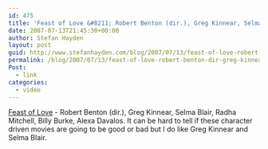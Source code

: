```yaml
---
id: 475
title: 'Feast of Love &#8211; Robert Benton (dir.), Greg Kinnear, Selma Blair, Radha Mitchell, Billy Burke, Alexa Davalos'
date: 2007-07-13T21:45:30+00:00
author: Stefan Hayden
layout: post
guid: http://www.stefanhayden.com/blog/2007/07/13/feast-of-love-robert-benton-dir-greg-kinnear-selma-blair-radha-mitchell-billy-burke-alexa-davalos/
permalink: /blog/2007/07/13/feast-of-love-robert-benton-dir-greg-kinnear-selma-blair-radha-mitchell-billy-burke-alexa-davalos/
Post:
  - link
categories:
  - video
---
```

<a href="http://www.apple.com/trailers/mgm/feastoflove/trailer1/">Feast of Love</a> - Robert Benton (dir.), Greg Kinnear, Selma Blair, Radha Mitchell, Billy Burke, Alexa Davalos. It can be hard to tell if these character driven movies are going to be good or bad but I do like Greg Kinnear and Selma Blair.